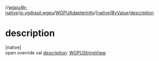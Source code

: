 //[wgpu4k-native](../../../../index.md)/[io.ygdrasil.wgpu](../../index.md)/[WGPUAdapterInfo](../index.md)/[[native]ByValue](index.md)/[description](description.md)

# description

[native]\
open override val [description](description.md): [WGPUStringView](../../-w-g-p-u-string-view/index.md)